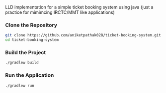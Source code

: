 LLD implementation for a simple ticket booking system using java (just a practice for mimimcing IRCTC/MMT like applications)

### Clone the Repository  
```sh
git clone https://github.com/aniketpathak028/ticket-booking-system.git
cd ticket-booking-system
```

### Build the Project  
```sh
./gradlew build
```

### Run the Application  
```sh
./gradlew run
```
